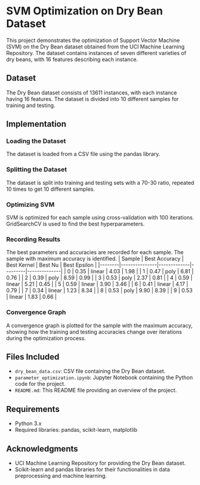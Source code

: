 # SVM Optimization on Dry Bean Dataset

This project demonstrates the optimization of Support Vector Machine (SVM) on the Dry Bean dataset obtained from the UCI Machine Learning Repository. The dataset contains instances of seven different varieties of dry beans, with 16 features describing each instance.

## Dataset

The Dry Bean dataset consists of 13611 instances, with each instance having 16 features. The dataset is divided into 10 different samples for training and testing.

## Implementation

### Loading the Dataset

The dataset is loaded from a CSV file using the pandas library.

### Splitting the Dataset

The dataset is split into training and testing sets with a 70-30 ratio, repeated 10 times to get 10 different samples.

### Optimizing SVM

SVM is optimized for each sample using cross-validation with 100 iterations. GridSearchCV is used to find the best hyperparameters.

### Recording Results

The best parameters and accuracies are recorded for each sample. The sample with maximum accuracy is identified.
| Sample | Best Accuracy | Best Kernel | Best Nu | Best Epsilon |
|--------|---------------|-------------|---------|--------------|
| 0      | 0.35          | linear      | 4.03    | 1.98         |
| 1      | 0.47          | poly        | 6.81    | 0.76         |
| 2      | 0.39          | poly        | 8.59    | 0.99         |
| 3      | 0.53          | poly        | 2.37    | 0.81         |
| 4      | 0.59          | linear      | 5.21    | 0.45         |
| 5      | 0.59          | linear      | 3.90    | 3.46         |
| 6      | 0.41          | linear      | 4.17    | 0.79         |
| 7      | 0.34          | linear      | 1.23    | 8.34         |
| 8      | 0.53          | poly        | 9.90    | 8.39         |
| 9      | 0.53          | linear      | 1.83    | 0.66         |

### Convergence Graph

A convergence graph is plotted for the sample with the maximum accuracy, showing how the training and testing accuracies change over iterations during the optimization process.

## Files Included

- `dry_bean_data.csv`: CSV file containing the Dry Bean dataset.
- `parameter_optimization.ipynb`: Jupyter Notebook containing the Python code for the project.
- `README.md`: This README file providing an overview of the project.

## Requirements

- Python 3.x
- Required libraries: pandas, scikit-learn, matplotlib

## Acknowledgments

- UCI Machine Learning Repository for providing the Dry Bean dataset.
- Scikit-learn and pandas libraries for their functionalities in data preprocessing and machine learning.
